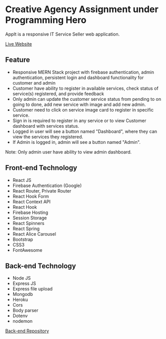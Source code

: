# Creative Agency Assignment under Programming Hero 

AppIt is a responsive IT Service Seller web application.

[Live Website](https://creative-agency-assignme-41578.web.app/)

## Feature

- Responsive MERN Stack project with firebase authentication, admin authentication, persistent login and dashboard functionality for customer and admin
- Customer have ability to register in available services, check status of service(s) registered, and provide feedback
- Only admin can update the customer service status from pending to on going to done, add new service with image and add new admin.
- Customer need to click on service image card to register in specific service.
- Sign in is required to register in any service or to view Customer dashboard with services status.
- Logged in user will see a button named "Dashboard", where they can view the services they registered.
- If Admin is logged in, admin will see a button named "Admin".

Note: Only admin user have ability to view admin dashboard.

## Front-end Technology

- React JS
- Firebase Authentication (Google)
- React Router, Private Router
- React Hook Form
- React Context API
- React Hook
- Firebase Hosting
- Session Storage
- React Spinners
- React Spring
- React Alice Carousel
- Bootstrap
- CSS3
- FontAwesome

## Back-end Technology

- Node JS
- Express JS
- Express file upload
- Mongodb
- Heroku
- Cors
- Body parser
- Dotenv
- nodemon

[Back-end Repository](https://github.com/Porgramming-Hero-web-course/complete-website-server-avijitsaha01)

